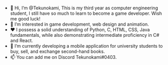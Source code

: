 - 👋 Hi, I’m @Tekunokami, This is my third year as computer engineering student, I still have so much to learn to become a game developer. Wish me good luck!
- 👀 I’m interested in game development, web design and animation.
- ❤️ I possess a solid understanding of Python, C, HTML, CSS, Java fundamentals, while also demonstrating intermediate proficiency in C# and React.
- 🌱 I’m currently developing a mobile application for university students to buy, sell, and exchange second-hand books.
- 📫 You can add me on Discord Tekunokami#0403.
